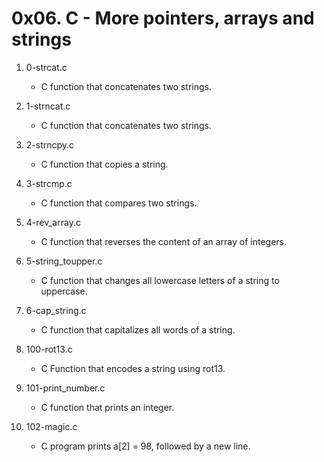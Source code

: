 # 0x06. C - More pointers, arrays and strings

1. 0-strcat.c
   - C function that concatenates two strings.

2. 1-strncat.c
   - C function that concatenates two strings.

3. 2-strncpy.c
   - C function that copies a string.

4. 3-strcmp.c
   - C function that compares two strings.

5. 4-rev_array.c
   - C function that reverses the content of an array of integers.

6. 5-string_toupper.c
   - C function that changes all lowercase letters of a string to uppercase.

7. 6-cap_string.c
   - C function that capitalizes all words of a string.

8. 100-rot13.c
   - C Function that encodes a string using rot13.

9. 101-print_number.c
   - C function that prints an integer.

10. 102-magic.c
    - C program prints a[2] = 98, followed by a new line.



